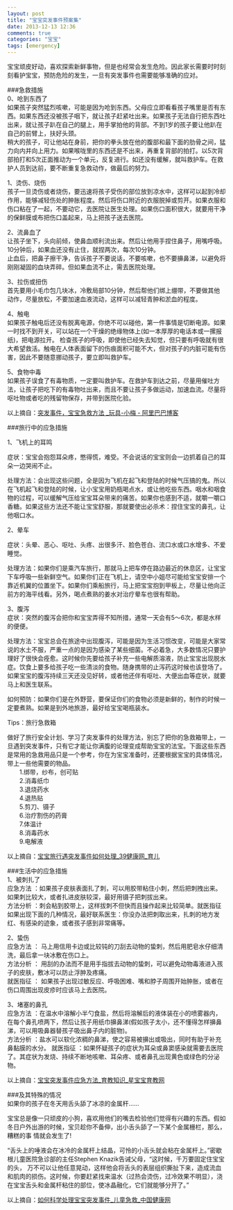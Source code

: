 ```yaml
---
layout: post
title: "宝宝突发事件预案集"
date: 2013-12-13 12:36
comments: true
categories: "宝宝"
tags: [emergency]
---
```

宝宝顽皮好动，喜欢探索新鲜事物，但是也经常会发生危险。因此家长需要时时刻刻看护宝宝，预防危险的发生，一旦有突发事件也需要能够准确的应对。  

###急救措施  
0、呛到东西了  
如果孩子突然猛烈咳嗽，可能是因为呛到东西。父母应立即看看孩子嘴里是否有东西。如果东西还没被孩子咽下，就让孩子赶紧吐出来。如果孩子无法自行把东西吐出来，就让孩子趴在自己的腿上，用手掌拍他的背部。不到1岁的孩子要让他趴在自己的前臂上，扶好头颈。  
稍大的孩子，可让他站在身前，把你的拳头放在他的腹部和最下面的肋骨之间，猛力向内并向上用力。如果喉咙里的东西还是不出来，再重复背部的拍打。以5次背部拍打和5次正面推动为一个单元，反复进行。如还没有缓解，就叫救护车。在救护人员到达前，要不断重复急救动作，做最后的努力。  

1、烫伤、烧伤  
孩子一旦烫伤或者烧伤，要迅速将孩子受伤的部位放到凉水中，这样可以起到冷却作用，能够减轻伤处的肿胀程度。然后将伤口附近的衣服脱掉或剪开。如果衣服和伤口粘在了一起，不要动它，去医院让医生处理。如果伤口面积很大，就要用干净的保鲜膜或布把伤口盖起来，马上把孩子送去医院。 

2、流鼻血了  
让孩子坐下，头向前倾，使鼻血顺利流出来。然后让他用手捏住鼻子，用嘴呼吸。10分钟后，如果血还没有止住，就捏两次，每次10分钟。  
止血后，把鼻子擦干净，告诉孩子不要说话，不要咳嗽，也不要擤鼻涕，以避免将刚刚凝固的血块弄碎。但如果血流不止，需去医院处理。 

3、拉伤或扭伤  
首先要用小毛巾包几块冰，冷敷局部10分钟，然后帮他们绑上绷带，不要做其他动作，尽量放松，不要加速血液流动，这样可以减轻青肿和淤血的程度。 

4、触电  
如果孩子触电后还没有脱离电源，你绝不可以碰他，第一件事情是切断电源。如果一时找不到开关，可以站在一个干燥的绝缘物体上(如一本厚厚的电话本或一摞报纸)，把电源拉开。 
检查孩子的呼吸，即使他已经失去知觉，但只要有呼吸就有很大希望救活。触电在人体表面留下的伤痕面积可能不大，但对孩子的内脏可能有伤害，因此不要随意挪动孩子，要立即叫救护车。  

5、食物中毒  
如果孩子误食了有毒物质，一定要叫救护车。在救护车到达之前，尽量用催吐方法，让孩子把吃下的有毒物吐出来，而且不要让孩子多做运动，加速血流。尽量将呕吐物或者吃的残留物保存，并带到医院化验。  

以上摘自：[突发事件，宝宝急救方法 _玩具-小梅 - 阿里巴巴博客](http://blog.1688.com/article/i32391395.html)

###旅行中的应急措施  

1、飞机上的耳鸣  

症状：宝宝会抱怨耳朵疼，憋得慌，难受。不会说话的宝宝则会一边抓着自己的耳朵一边哭闹不止。

处理方法：会出现这些问题，全是因为飞机在起飞和登陆的时候气压搞的鬼。所以在飞机起飞和登陆的时候，让小宝宝用奶瓶喝点水，或让他吃些东西。咽水和咽食物的过程，可以缓解气压给宝宝耳朵带来的痛苦。如果你也感到不适，就嚼一嚼口香糖。如果这些方法还不能让宝宝舒服，那就要使出必杀术：捏住宝宝的鼻孔，让他咽口水。  

2、晕车  

症状：头晕、恶心、呕吐、头疼、出很多汗、脸色苍白、流口水或口水增多、不爱睡觉。  

处理方法：如果你们是乘汽车旅行，那就马上把车停在路边最近的休息区，让宝宝下车呼吸一些新鲜空气。如果你们正在飞机上，请空中小姐尽可能给宝宝安排一个靠近机翼的位置坐下。如果你们乘船旅行，马上把宝宝抱到甲板上，尽量让他向正前方的海平线看。另外，喝点煮熟的姜水对治疗晕车也很有帮助。  

3、腹泻  
症状：突然的腹泻会把你和宝宝弄得不知所措，通常一天会有5～6次，都是水样的便便。  

处理方法：宝宝总会在旅途中出现腹泻，可能是因为生活习惯改变，可能是大家常说的水土不服，严重一点的是因为感染了某些细菌。不必着急，大多数情况只要护理好了很快会痊愈。这时候你先要给孩子补充一些电解质溶液，防止宝宝出现脱水症。饮食上要多给孩子吃一些清淡的食物。随身携带的止泻药这时候也该登场了。如果宝宝的腹泻持续三天还没见好转，或者他还伴有呕吐、大便出血等症状，就要马上和医生联系。  

如何预防：如果你们是在外野营，要保证你们的食物必须是新鲜的，制作的时候一定要煮熟。如果是到外地旅游，最好给宝宝喝瓶装水。  

Tips：旅行急救箱  

做好了旅行安全计划、学习了突发事件的处理方法，别忘了把你的急救箱带上，一旦遇到突发事件，只有它才能让你满腹的论理变成帮助宝宝的法宝。下面这些东西是常用的急救用品只是一个参考，你在为宝宝准备时，还要根据宝宝的具体情况，带上一些他需要的物品。  
　　1.绑带，纱布，创可贴  
　　2.消毒纸巾  
　　3.退烧药水  
　　4.退热贴  
　　5.剪刀、镊子  
　　6.治疗割伤的药膏  
　　7.体温计  
　　8.消毒药水  
　　9.电解液  

以上摘自：[宝宝旅行遇突发事件如何处理_39健康网_育儿](http://baby.39.net/a/120724/4012917.html)  

###生活中的应急措施  
1、被刺扎了  
应急方法 ：如果孩子皮肤表面扎了刺，可以用胶带粘住小刺，然后把刺拽出来。如果刺比较大，或者扎进皮肤较深，最好用镊子把刺拔出来。  
方法分析 ：刺会粘到胶带上，这样拔刺不但快而且操作起来比较简单。就医指征  如果出现下面的几种情况，最好联系医生：你没办法把刺取出来，扎刺的地方发红、有感染的迹象，或者孩子感到非常痛等。  
 
2、蛰伤  
应急方法 ： 马上用信用卡边或比较钝的刀刮去动物的蛰刺，然后用肥皂水仔细清洗，最后拿一块冰敷在伤口上。  
方法分析 ： 用刮的办法而不是用手指拔去动物的蛰刺，可以避免动物毒液进入孩子的皮肤，敷冰可以防止浮肿及疼痛。  
就医指征 ： 如果孩子出现过敏反应、呼吸困难、嘴和脖子周围开始肿胀，或者在伤口周围出现皮疹时应该马上去医院。  
 
3、堵塞的鼻孔  
应急方法 ：在温水中溶解小半勺食盐，然后将溶解后的液体装在小的喷雾器内，在每个鼻孔喷两下，然后让孩子用纸巾擤鼻涕(假如孩子太小，还不懂得怎样擤鼻涕，可以用吸鼻器替孩子吸出鼻子内的脏物)。  
方法分析 ：盐水可以软化浓稠的鼻涕，使之容易被擤出或吸出，同时有助于补充鼻黏膜的水分。
就医指征 ：如果怀疑孩子的症状为耳朵或鼻窦感染就需要去医院了。其症状为发烧、持续不断地咳嗽、耳朵疼、或者鼻孔出现黄色或绿色的分泌物。  

以上摘自：[宝宝突发事件应急方法_育教知识_星宝宝育教网](http://www.starbaby.cn/zhishi/1862-1.html)  

###及其特殊的情况  
如果你的孩子在冬天用舌头舔了冰凉的金属杆……  

宝宝总是像一只顽皮的小狗，喜欢用他们的嘴去检验他们觉得有兴趣的东西。假如冬日户外出游的时候，宝贝趁你不备伸，出小舌头舔了一下某个金属栅栏，那么，糟糕的事 情就会发生了!  

“舌头上的唾液会在冰冷的金属杆上结晶，可怜的小舌头就会粘在金属杆上。”密歇根儿童医院急诊部的主任Stephen Knazik告诫父母，“这时候，千万要固定住宝宝的头， 万不可以让他任意晃动，这样他会将舌头的表层组织撕扯下来，造成流血和肌肉的损伤。这时候，你要赶紧找来温水（过热会烫伤，过冷效果不明显），浇在宝宝舌头和金属杆粘住的部位，使冰晶融化，它们就能够分开了。”  

以上摘自：[如何科学处理宝宝突发事件_儿童急救_中国健康网](http://www.69jk.cn/jijiu/rqjj/etjj/50839_2.html)  